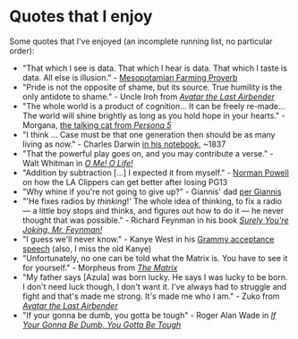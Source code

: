 # Quotes that I enjoy

Some quotes that I've enjoyed (an incomplete running list, no particular order):
- "That which I see is data. That which I hear is data. That which I taste is data. All else is illusion." - [Mesopotamian Farming Proverb](https://www.youtube.com/watch?v=eDr6_cMtfdA)
- "Pride is not the opposite of shame, but its source. True humility is the only antidote to shame." - Uncle Iroh from [_Avatar the Last Airbender_](https://en.wikipedia.org/wiki/Avatar:_The_Last_Airbender)
- "The whole world is a product of cognition... It can be freely re-made... The world will shine brightly as long as you hold hope in your hearts." - Morgana, [the talking cat from _Persona 5_](https://images.gamebanana.com/img/ss/mods/63682a35e4c0e.jpg)
- "I think ... Case must be that one generation then should be as many living as now." - Charles Darwin [in his notebook](https://www.age-of-the-sage.org/evolution/charles_darwin/tree-of-life-sketch_1837.html), ~1837
- "That the powerful play goes on, and you may contribute a verse." - Walt Whitman in [_O Me! O Life!_](https://www.poetryfoundation.org/poems/51568/o-me-o-life)
- "Addition by subtraction [...] I expected it from myself." - [Norman Powell](https://x.com/joeylinn_/status/1855509507977384314) on how the LA Clippers can get better after losing PG13
- "Why whine if you're not going to give up?" - Giannis' dad [per Giannis](https://old.reddit.com/r/nba/comments/1ghdycy/giannis_after_yesterdays_loss_against_the/)
- "'He fixes radios by _thinking_!' The whole idea of thinking, to fix a radio — a little boy stops and thinks, and figures out how to do it — he never thought that was possible." - Richard Feynman in his book [_Surely You're Joking, Mr. Feynman!_](https://www.cs.cmu.edu/~pattis/misc/feynman.pdf)
- "I guess we'll never know." - Kanye West in his [Grammy acceptance speech](https://youtu.be/nF1OrI79oIE?si=HBrP9HZxa-ws6Cye) (also, I miss the old Kanye)
- "Unfortunately, no one can be told what the Matrix is. You have to see it for yourself." - Morpheus from [_The Matrix_](https://en.wikipedia.org/wiki/The_Matrix)
- "My father says \[Azula\] was born lucky. He says I was lucky to be born. I don't need luck though, I don't want it. I've always had to struggle and fight and that's made me strong. It's made me who I am." - Zuko from [_Avatar the Last Airbender_](https://en.wikipedia.org/wiki/Avatar:_The_Last_Airbender)
- "If your gonna be dumb, you gotta be tough" - Roger Alan Wade in [_If Your Gonna Be Dumb, You Gotta Be Tough_](https://open.spotify.com/track/1jFqNxoIpLHkor2pGQiaDu?si=03c2b22abb9c4c3d)
